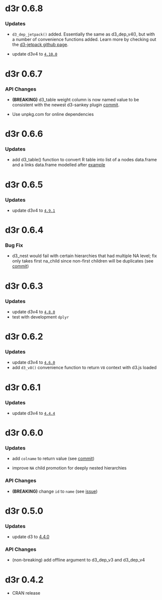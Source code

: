# d3r 0.6.8

### Updates

* `d3_dep_jetpack()` added. Essentially the same as d3_dep_v4(), but with a number of convenience functions added. Learn more by checking out the [d3-jetpack github page](https://github.com/gka/d3-jetpack). 

* update d3v4 to [`4.10.0`](https://github.com/d3/d3/releases/tag/v4.10.0)

# d3r 0.6.7

### API Changes

* **(BREAKING)** d3_table weight column is now named value to be consistent with the newest d3-sankey plugin [commit](https://github.com/timelyportfolio/d3r/commit/65b913322f1a6c71db21496f158bb0bed645a1f6).

* Use unpkg.com for online dependencies

# d3r 0.6.6

### Updates

* add d3_table() function to convert R table into list of a nodes data.frame and a links data.frame modelled after [example](https://gist.github.com/timelyportfolio/3616869996703d48a981)

# d3r 0.6.5

### Updates

* update d3v4 to [`4.9.1`](https://github.com/d3/d3/releases/tag/v4.9.1)

# d3r 0.6.4

### Bug Fix

* d3_nest would fail with certain hierarchies that had multiple NA level; fix only takes first na_child since non-first children will be duplicates (see [commit](https://github.com/timelyportfolio/d3r/commit/1529acad5230207e3b4711202509bc5e9411076b))

# d3r 0.6.3

### Updates

* update d3v4 to [`4.8.0`](https://github.com/d3/d3/releases/tag/v4.8.0)
* test with development `dplyr`

# d3r 0.6.2

### Updates

* update d3v4 to [`4.6.0`](https://github.com/d3/d3/releases/tag/v4.6.0)
* add `d3_v8()` convenience function to return `V8` context with d3.js loaded

# d3r 0.6.1

### Updates

* update d3v4 to [`4.4.4`](https://github.com/d3/d3/releases/tag/v4.4.4)

# d3r 0.6.0

### Updates

* add `colname` to return value (see [commit](https://github.com/timelyportfolio/d3r/commit/5787e03a6b59c89b367a88f16e9c5a899482a8d3))

* improve `NA` child promotion for deeply nested hierarchies

### API Changes

* **(BREAKING)** change `id` to `name` (see [issue]( https://github.com/timelyportfolio/d3r/issues/10))

# d3r 0.5.0

### Updates

* update d3 to [4.4.0](https://github.com/d3/d3/releases/tag/v4.4.0)

### API Changes

* (non-breaking) add offline argument to d3_dep_v3 and d3_dep_v4


# d3r 0.4.2

* CRAN release

